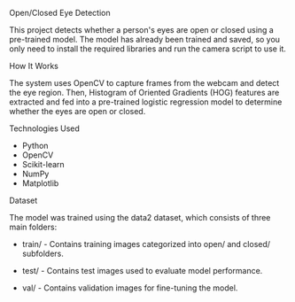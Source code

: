 Open/Closed Eye Detection

This project detects whether a person's eyes are open or closed using a pre-trained model.
The model has already been trained and saved, so you only need to install the required libraries and run the camera script to use it.

How It Works

The system uses OpenCV to capture frames from the webcam and detect the eye region. 
Then, Histogram of Oriented Gradients (HOG) features are extracted and fed into a pre-trained logistic regression model to determine whether the eyes are open or closed.

Technologies Used
- Python
- OpenCV
- Scikit-learn
- NumPy
- Matplotlib

Dataset

The model was trained using the data2 dataset, which consists of three main folders:

- train/ - Contains training images categorized into open/ and closed/ subfolders.

- test/ - Contains test images used to evaluate model performance.

- val/ - Contains validation images for fine-tuning the model.

